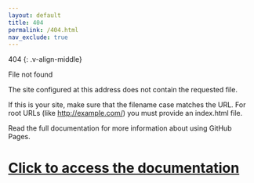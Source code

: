 ```yaml
---
layout: default
title: 404
permalink: /404.html
nav_exclude: true
---
```


404
{: .v-align-middle}

File not found

The site configured at this address does not contain the requested file.

If this is your site, make sure that the filename case matches the URL.
For root URLs (like http://example.com/) you must provide an index.html file.

Read the full documentation for more information about using GitHub Pages. 

# [Click to access the documentation](https://villeneuvelab.github.io/documentation/)
